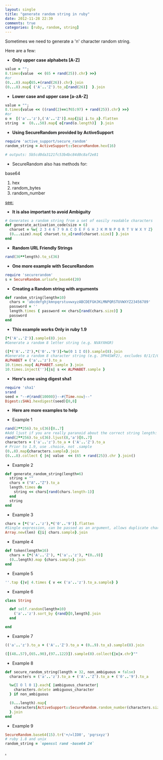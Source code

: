 ```yaml
---
layout: single
title: "generate random string in ruby"
date: 2012-11-28 22:39
comments: true
categories: [ruby, random, string] 
---
```


Sometimes we need to generate a 'n' character random string.

Here are a few:

- **Only upper case alphabets [A-Z]**

```ruby
value = ""; 
8.times{value  << (65 + rand(25)).chr} >>}
#or
(0...8).map{65.+(rand(26)).chr}.join
(0...8).map{ ('A'..'Z').to_a[rand(26)]  }.join
```

- **Lower case and upper case [a-zA-Z]**

```ruby
value = ""; 
8.times{value << ((rand(2)==1?65:97) + rand(25)).chr} >>}
#or
o =  [('a'..'z'),('A'..'Z')].map{|i| i.to_a}.flatten
string  =  (0...50).map{ o[rand(o.length)]  }.join
```

- **Using SecureRandom provided by ActiveSupport**

```ruby
require 'active_support/secure_random'
random_string = ActiveSupport::SecureRandom.hex(16)

# outputs: 5b5cd0da3121fc53b4bc84d0c8af2e81
```

- SecureRandom also has methods for: 

base64

1. hex
2. random_bytes
3. random_number

[see:](http://api.rubyonrails.org/v3.0.9/classes/ActiveSupport/SecureRandom.html)

- **It is also important to avoid Ambiguity**

```ruby
# Generates a random string from a set of easily readable characters
def generate_activation_code(size = 6)
  charset = %w{ 2 3 4 6 7 9 A C D E F G H J K M N P Q R T V W X Y Z}
  (0...size).map{ charset.to_a[rand(charset.size)] }.join
end
```

- **Random URL Friendly Strings**

```ruby
rand(36**length).to_s(36)
```

- **One more example with SecureRandom**

```ruby
require 'securerandom'
s = SecureRandom.urlsafe_base64(20)
```


- **Creating a Random string with arguments**

```ruby
def random_string(length=10)
  chars = 'abcdefghjkmnpqrstuvwxyzABCDEFGHJKLMNPQRSTUVWXYZ23456789'
  password = ''
  length.times { password << chars[rand(chars.size)] }
  password
end
```


- **This example works Only in ruby 1.9**

```ruby
[*('A'..'Z')].sample(8).join
#Generate a random 8 letter string (e.g. NVAYXHGR)

([*('A'..'Z'),*('0'..'9')]-%w(0 1 I O)).sample(8).join
#Generate a random 8 character string (e.g. 3PH4SWF2), excludes 0/1/I/O. Ruby 1.9
ALPHABET = ('a'..'z').to_a
10.times.map{ ALPHABET.sample }.join
10.times.inject(''){|s| s << ALPHABET.sample }
```

- **Here's one using digest sha1**

```ruby
require 'sha1'
srand
seed = "--#{rand(10000)}--#{Time.now}--"
Digest::SHA1.hexdigest(seed)[0,8]
```

- **Here are more examples to help**

- Example 1

```ruby
rand(2**256).to_s(36)[0..7]
#Add ljust if you are really paranoid about the correct string length:
rand(2**256).to_s(36).ljust(8,'a')[0..7]
characters = ('a'..'z').to_a + ('A'..'Z').to_a
# Prior to 1.9, use .choice, not .sample
(0..8).map{characters.sample}.join
(0...8).collect { |n| value  << (65 + rand(25)).chr }.join()
```


- Example 2

```ruby
def generate_random_string(length=6)
  string = ""
  chars = ("A".."Z").to_a
  length.times do
    string << chars[rand(chars.length-1)]
  end
  string
end
```


- Example 3
```ruby
chars = [*('a'..'z'),*('0'..'9')].flatten
#Single expression, can be passed as an argument, allows duplicate characters:
Array.new(len) {|i| chars.sample}.join
```


- Example 4

```ruby
def token(length=16)
  chars = [*('A'..'Z'), *('a'..'z'), *(0..9)]
  (0..length).map {chars.sample}.join
end
```

- Example 5
```ruby
''.tap {|v| 4.times { v << ('a'..'z').to_a.sample} }
```

- Example 6
```ruby
class String

  def self.random(length=10)
    ('a'..'z').sort_by {rand}[0,length].join
  end

end
```

- Example 7
```ruby
(('a'..'z').to_a + ('A'..'Z').to_a + (0..9).to_a).sample(8).join

([(48..57),(65..90),(97..122)]).sample(8).collect{|x|x.chr}""
```

- Example 8
```ruby
def secure_random_string(length = 32, non_ambiguous = false)
  characters = ('a'..'z').to_a + ('A'..'Z').to_a + ('0'..'9').to_a

  %w{I O l 0 1}.each{ |ambiguous_character| 
    characters.delete ambiguous_character 
  } if non_ambiguous

  (0...length).map{
    characters[ActiveSupport::SecureRandom.random_number(characters.size)]
  }.join
end
```

- Example 9 
```ruby
SecureRandom.base64(15).tr('+/=lIO0', 'pqrsxyz')
# ruby 1.8 and unix
random_string = `openssl rand -base64 24`
```

[.](http://stackoverflow.com/questions/88311/how-best-to-generate-a-random-string-in-ruby)

